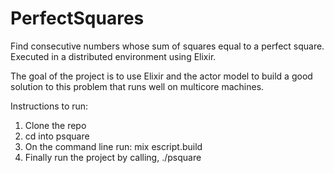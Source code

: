 # PerfectSquares

Find consecutive numbers whose sum of squares equal to a perfect square.
Executed in a distributed environment using Elixir.

The goal of the project is to use Elixir and the actor model to build a good solution to
this problem that runs well on multicore machines.

Instructions to run:

1. Clone the repo
2. cd into psquare
3. On the command line run: mix escript.build
4. Finally run the project by calling,
   ./psquare <N> <K>

